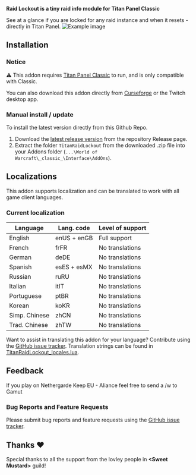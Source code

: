 **Raid Lockout is a tiny raid info module for Titan Panel Classic**

See at a glance if you are locked for any raid instance and when it resets - directly in Titan Panel.
![Example image](http://obstrom.com/github/raidlockout/readme1.jpg)

## Installation
### Notice
:warning: This addon requires [Titan Panel Classic](https://www.curseforge.com/wow/addons/titan-panel-classic) to run, and is only compatible with Classic. 

You can also download this addon directly from [Curseforge](https://www.curseforge.com/wow/addons/titan-panel-classic-raid-lockout) or the Twitch desktop app.

### Manual install / update
To install the latest version directly from this Github Repo.
1. Download the [latest release version](https://github.com/obstrom/TitanRaidLockout/releases/latest) from the repository Release page.
2. Extract the folder ```TitanRaidLockout``` from the downloaded .zip file into your Addons folder (```...\World of Warcraft\_classic_\Interface\AddOns```).

## Localizations
This addon supports localization and can be translated to work with all game client languages.

### Current localization
| Language | Lang. code | Level of support |
| -------- | ------------- | ------------- |
| English | enUS + enGB | Full support |
| French  | frFR | No translations |
| German  | deDE | No translations |
| Spanish  | esES + esMX | No translations |
| Russian  | ruRU | No translations |
| Italian  | itIT | No translations |
| Portuguese  | ptBR | No translations |
| Korean  | koKR  | No translations |
| Simp. Chinese | zhCN  | No translations |
| Trad. Chinese | zhTW  | No translations |

Want to assist in translating this addon for your language? Contribute using the [GitHub issue tracker](https://github.com/obstrom/TitanRaidLockout/issues).
Translation strings can be found in [TitanRaidLockout_locales.lua](https://github.com/obstrom/TitanRaidLockout/blob/master/TitanRaidLockout_locales.lua).

## Feedback
If you play on Nethergarde Keep EU - Aliance feel free to send a /w to Gamut
### Bug Reports and Feature Requests
Please submit bug reports and feature requests using the [GitHub issue tracker](https://github.com/obstrom/TitanRaidLockout/issues).
  
## Thanks :heart:
Special thanks to all the support from the lovley people in **\<Sweet Mustard\>** guild!
